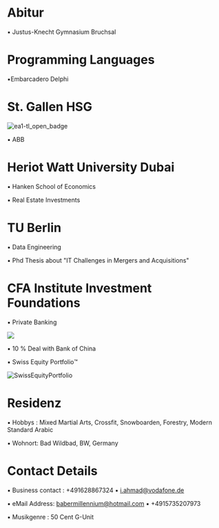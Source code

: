 # Abitur

▪︎ Justus-Knecht Gymnasium Bruchsal

# Programming Languages 

▪︎Embarcadero Delphi 

# St. Gallen HSG 

![ea1-tl_open_badge](https://user-images.githubusercontent.com/95079463/151658291-bc2de3cf-efd4-4f38-bf4a-dde187391570.png)

▪︎ ABB

# Heriot Watt University Dubai 

▪︎ Hanken School of Economics 

▪︎ Real Estate Investments

# TU Berlin

▪︎ Data Engineering

▪︎ Phd Thesis about "IT Challenges in Mergers and Acquisitions"

# CFA Institute Investment Foundations 

▪︎ Private Banking

<img src="https://user-images.githubusercontent.com/95079463/151157248-4fa7d6fe-7dc8-4cd3-a9e1-3263252d3028.png">

▪︎ 10 % Deal with Bank of China

▪︎ Swiss Equity Portfolio™️ 

![SwissEquityPortfolio](https://user-images.githubusercontent.com/95079463/155350617-cbfe23a1-43df-41ac-b437-d8d6844f2a98.png)

# Residenz 

▪︎ Hobbys : Mixed Martial Arts, Crossfit, Snowboarden, Forestry, Modern Standard Arabic

▪︎ Wohnort: Bad Wildbad, BW, Germany

# Contact Details 

▪︎ Business contact : +491628867324 ▪︎ i.ahmad@vodafone.de 

▪︎ eMail Address: babermillennium@hotmail.com ▪︎ +4915735207973

▪︎ Musikgenre : 50 Cent G-Unit







